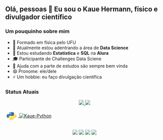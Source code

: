## Olá, pessoas 👋 Eu sou o Kaue Hermann, físico e divulgador científico
### Um pouquinho sobre mim
- 🔬 Formado em física pelo UFU
- 🔭 Atualmente estou adentrando a área de **Data Science**
- 🌱 Estou estudando **Estatística** e **SQL** na **Alura**
- 🎓 Participante de Challenges Data Sciene
- 🤔 Ajuda com a parte de estudos são sempre bem vinda
- 😄 Pronome: ele/dele
- ⚡ Um hobbie: eu faço divulgação científica

### Status Atuais
<div align="center">
  <a href="https://github.com/KaueAbbe">
  <img  height="165em" src="https://github-readme-stats.vercel.app/api?username=KaueAbbe&show_icons=true&theme=radical&include_all_commits=true&count_private=true"/>
  <img  height="165em" src="https://github-readme-stats.vercel.app/api/top-langs/?username=KaueAbbe&layout=compact&langs_count=7&theme=radical">
</div>
<div style="display: inline_block"><br>
  <img align="center" alt="Kaue-Python" height="30" width="40" src="https://raw.githubusercontent.com/devicons/devicon/master/icons/python/python-original.svg">
  <img align="center" alt="Kaue-Python" height="80" width="80" src="https://cdn.jsdelivr.net/gh/devicons/devicon/icons/oracle/oracle-original.svg" />
</div>
  
##
 
<div align = "center"> 
  <a href="https://www.linkedin.com/in/kaue-abbehausen-5b1922165/" target="_blank"><img src="https://img.shields.io/badge/-LinkedIn-%230077B5?style=for-the-badge&logo=linkedin&logoColor=white" target="_blank"></a> 
  <a href="https://www.instagram.com/cienciaeanimacao/" target="_blank"><img src="https://img.shields.io/badge/-Instagram-%23E4405F?style=for-the-badge&logo=instagram&logoColor=white" target="_blank"></a>
  <a href="https://www.youtube.com/channel/UCfzwfI4y_PPXyd-ivv4KXOw" target="_blank"><img src="https://img.shields.io/badge/YouTube-FF0000?style=for-the-badge&logo=youtube&logoColor=white" target="_blank"></a>
  <a href = "mailto:kaueabbehausen@hotmail.com"><img src="https://img.shields.io/badge/Microsoft_Outlook-0078D4?style=for-the-badge&logo=microsoft-outlook&logoColor=white" target="_blank"></a>
</div>
